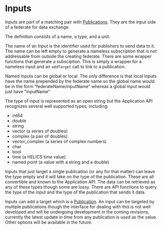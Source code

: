 Inputs
=======

Inputs are part of a matching pair with [Publications](./Publications).  They are the input side of a federate for data exchange.  

The definition consists of a name, a type, and a unit.  

The name of an Input is the identifier used for publishers to send data to it.  The name can be left empty to generate a nameless subscription that is not addressable from outside the creating federate.  There are some wrapper functions that generate a subsciption.  This is simply a wrapper for a nameless input and an `addTarget` call to link to a publication.    

Named Inputs can be global or local.  The only difference is that local Inputs have the name prepended by the federate name so the global name would be in the form "federateName/inputName"  whereas a global input would just have "inputName"  

The type of input is represented as an open string but the Application API recognizes several well supported types, including:

- int64
- double
- string
- vector (a series of doubles)
- complex (a pair of doubles)
- vector_complex (a series of complex numbers)
- char  
- bool
- time  (a HELICS time value)
- named point (a value with a string and a double)

Inputs that just target a single publication (or any for that matter) can leave the type empty and it will take on the type of the publication.
These are all convertible and known to the Application API.  The data can be retrieved as any of these types though some are lossy.  There are API functions to query the type of the input and the type of the publication that sends it data.

Inputs can add a target which is a [Publication](./Publications).  An input can be targeted by multiple publications though the interface for dealing with this is not well developed and will be undergoing development in the coming revisions, currently the latest update in time from any publication is used as the value.  Other options will be available in the future.  
